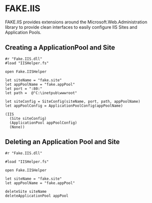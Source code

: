 # FAKE.IIS

FAKE.IIS provides extensions around the Microsoft.Web.Administration library to provide clean interfaces to easily configure IIS Sites and Application Pools.

## Creating a ApplicationPool and Site
    #r "Fake.IIS.dll"
    #load "IISHelper.fs"

    open Fake.IISHelper

    let siteName = "fake.site"
    let appPoolName = "fake.appPool"
    let port = ":80:"
    let path =  @"C:\inetpub\wwwroot"

    let siteConfig = SiteConfig(siteName, port, path, appPoolName)
    let appPoolConfig = ApplicationPoolConfig(appPoolName)

    (IIS
      (Site siteConfig)
      (ApplicationPool appPoolConfig)
      (None))

## Deleting an Application Pool and Site
    #r "Fake.IIS.dll"

    #load "IISHelper.fs"

    open Fake.IISHelper

    let siteName = "fake.site"
    let appPoolName = "fake.appPool"

    deleteSite siteName
    deleteApplicationPool appPool
